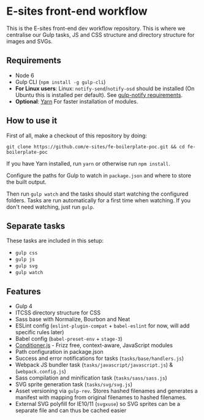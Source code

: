 # E-sites front-end workflow

This is the E-sites front-end dev workflow repository. This is where we centralise our Gulp tasks, JS and CSS structure and directory structure for images and SVGs.

## Requirements

- Node 6
- Gulp CLI (`npm install -g gulp-cli`)
- **For Linux users**: Linux: `notify-send`/`notify-osd` should be installed (On Ubuntu this is installed per default). See [gulp-notify requirements](https://github.com/mikaelbr/gulp-notify#requirements).
- **Optional**: [Yarn](https://yarnpkg.com/en/docs/install) For faster installation of modules.

## How to use it

First of all, make a checkout of this repository by doing:

`git clone https://github.com/e-sites/fe-boilerplate-poc.git && cd fe-boilerplate-poc`

If you have Yarn installed, run `yarn` or otherwise run `npm install`.

Configure the paths for Gulp to watch in `package.json` and where to store the built output.

Then run `gulp watch` and the tasks should start watching the configured folders. Tasks are run automatically for a first time when watching. If you don't need watching, just run `gulp`.

## Separate tasks

These tasks are included in this setup:

- `gulp css`
- `gulp js`
- `gulp svg`
- `gulp watch`

## Features

- Gulp 4
- ITCSS directory structure for CSS
- Sass base with Normalize, Bourbon and Neat
- ESLint config (`eslint-plugin-compat` + `babel-eslint` for now, will add specific rules later)
- Babel config (`babel-preset-env` + `stage-3`)
- [Conditioner.js](https://github.com/rikschennink/conditioner) - Frizz free, context-aware, JavaScript modules
- Path configuration in package.json
- Success and error notifications for tasks (`tasks/base/handlers.js`)
- Webpack JS bundler task (`tasks/javascript/javascript.js`) & (`webpack.config.js`)
- Sass compilation and minification task (`tasks/sass/sass.js`)
- SVG sprite generation task (`tasks/svg/svg.js`)
- Asset versioning via `gulp-rev`. Stores hashed filenames and generates a manifest with mapping from original filenames to hashed filenames.
- External SVG polyfill for IE10/11 (`svgxuse`) so SVG sprites can be a separate file and can thus be cached easier
